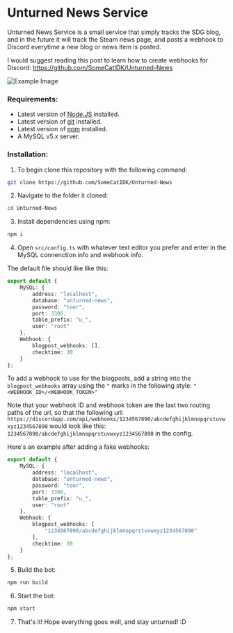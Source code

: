 # Unturned News Service

Unturned News Service is a small service that simply tracks the SDG blog, and in the future it will track the Steam news page, and posts a webhook to Discord everytime a new blog or news item is posted.

I would suggest reading this post to learn how to create webhooks for Discord: https://github.com/SomeCatIDK/Unturned-News

![Example Image](https://github.com/SomeCatIDK/Unturned-News/blob/master/resources/example.png?raw=true)

### Requirements: 
- Latest version of [Node.JS](https://github.com/nodejs/node) installed.
- Latest version of [git](https://github.com/git/git) installed.
- Latest version of [npm](https://github.com/npm/cli) installed.
- A MySQL v5.x server.

### Installation:

1. To begin clone this repository with the following command:

```bash
git clone https://github.com/SomeCatIDK/Unturned-News
```

2. Navigate to the folder it cloned:

```bash
cd Unturned-News
```

3. Install dependencies using npm:

```bash
npm i
```

4. Open `src/config.ts` with whatever text editor you prefer and enter in the MySQL connenction info and webhook info.

The default file should like like this:

```typescript
export default {
    MySQL: {
        address: "localhost",
        database: "unturned-news",
        password: "toor",
        port: 3306,
        table_prefix: "u_",
        user: "root"
    },
    Webhook: {
        blogpost_webhooks: [],
        checktime: 30
    }
};
```

To add a webhook to use for the blogposts, add a string into the `blogpost_webhooks` array using the `"` marks in the following style: `"<WEBHOOK_ID>/<WEBHOOK_TOKEN>"`

Note that your webhook ID and webhook token are the last two routing paths of the url, so that the following url: `https://discordapp.com/api/webhooks/1234567890/abcdefghijklmnopqrstuvwxyz1234567890` would look like this: `1234567890/abcdefghijklmnopqrstuvwxyz1234567890` in the config.

Here's an example after adding a fake webhooks:


```typescript
export default {
    MySQL: {
        address: "localhost",
        database: "unturned-news",
        password: "toor",
        port: 3306,
        table_prefix: "u_",
        user: "root"
    },
    Webhook: {
        blogpost_webhooks: [
            "1234567890/abcdefghijklmnopqrstuvwxyz1234567890"
        ],
        checktime: 30
    }
};
```

5. Build the bot:

```bash
npm run build
```

6. Start the bot:

```bash
npm start
```

7. That's it! Hope everything goes well, and stay unturned! :D
